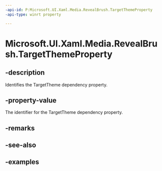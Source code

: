 ```yaml
---
-api-id: P:Microsoft.UI.Xaml.Media.RevealBrush.TargetThemeProperty
-api-type: winrt property

---
```

<!-- Property syntax.
public DependencyProperty TargetThemeProperty { get; }
-->

# Microsoft.UI.Xaml.Media.RevealBrush.TargetThemeProperty


## -description

Identifies the TargetTheme dependency property.


## -property-value

The identifier for the TargetTheme dependency property.


## -remarks


## -see-also


## -examples


